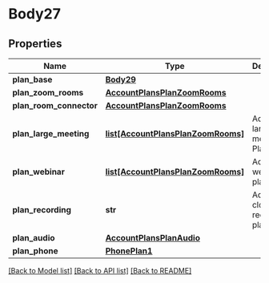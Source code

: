 # Body27

## Properties
Name | Type | Description | Notes
------------ | ------------- | ------------- | -------------
**plan_base** | [**Body29**](Body29.md) |  | 
**plan_zoom_rooms** | [**AccountPlansPlanZoomRooms**](AccountPlansPlanZoomRooms.md) |  | [optional] 
**plan_room_connector** | [**AccountPlansPlanZoomRooms**](AccountPlansPlanZoomRooms.md) |  | [optional] 
**plan_large_meeting** | [**list[AccountPlansPlanZoomRooms]**](AccountPlansPlanZoomRooms.md) | Additional large meeting Plans. | [optional] 
**plan_webinar** | [**list[AccountPlansPlanZoomRooms]**](AccountPlansPlanZoomRooms.md) | Additional webinar plans. | [optional] 
**plan_recording** | **str** | Additional cloud recording plan. | [optional] 
**plan_audio** | [**AccountPlansPlanAudio**](AccountPlansPlanAudio.md) |  | [optional] 
**plan_phone** | [**PhonePlan1**](PhonePlan1.md) |  | [optional] 

[[Back to Model list]](../README.md#documentation-for-models) [[Back to API list]](../README.md#documentation-for-api-endpoints) [[Back to README]](../README.md)

